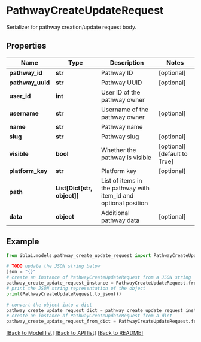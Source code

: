 # PathwayCreateUpdateRequest

Serializer for pathway creation/update request body.

## Properties

Name | Type | Description | Notes
------------ | ------------- | ------------- | -------------
**pathway_id** | **str** | Pathway ID | [optional] 
**pathway_uuid** | **str** | Pathway UUID | [optional] 
**user_id** | **int** | User ID of the pathway owner | 
**username** | **str** | Username of the pathway owner | [optional] 
**name** | **str** | Pathway name | 
**slug** | **str** | Pathway slug | [optional] 
**visible** | **bool** | Whether the pathway is visible | [optional] [default to True]
**platform_key** | **str** | Platform key | [optional] 
**path** | **List[Dict[str, object]]** | List of items in the pathway with item_id and optional position | 
**data** | **object** | Additional pathway data | [optional] 

## Example

```python
from iblai.models.pathway_create_update_request import PathwayCreateUpdateRequest

# TODO update the JSON string below
json = "{}"
# create an instance of PathwayCreateUpdateRequest from a JSON string
pathway_create_update_request_instance = PathwayCreateUpdateRequest.from_json(json)
# print the JSON string representation of the object
print(PathwayCreateUpdateRequest.to_json())

# convert the object into a dict
pathway_create_update_request_dict = pathway_create_update_request_instance.to_dict()
# create an instance of PathwayCreateUpdateRequest from a dict
pathway_create_update_request_from_dict = PathwayCreateUpdateRequest.from_dict(pathway_create_update_request_dict)
```
[[Back to Model list]](../README.md#documentation-for-models) [[Back to API list]](../README.md#documentation-for-api-endpoints) [[Back to README]](../README.md)


